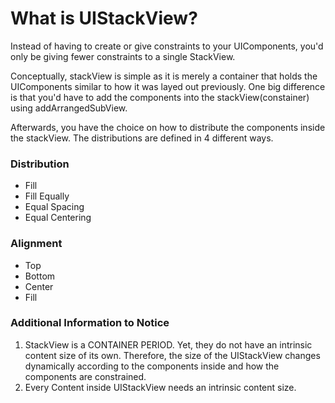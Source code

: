 # What is UIStackView?

Instead of having to create or give constraints to your UIComponents,
you'd only be giving fewer constraints to a single StackView.

Conceptually, stackView is simple as it is merely a container that holds the UIComponents similar to how it was layed out previously.
One big difference is that you'd have to add the components into the stackView(constainer) using addArrangedSubView.

Afterwards, you have the choice on how to distribute the components inside the stackView. The distributions are defined in 4 different ways.

### Distribution
- Fill
- Fill Equally
- Equal Spacing
- Equal Centering

### Alignment
- Top
- Bottom
- Center
- Fill

### Additional Information to Notice
1. StackView is a CONTAINER PERIOD.
Yet, they do not have an intrinsic content size of its own.
Therefore, the size of the UIStackView changes dynamically according to the components inside and how the components are constrained.
2. Every Content inside UIStackView needs an intrinsic content size.